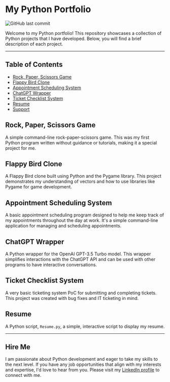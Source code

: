 # My Python Portfolio

![GitHub last commit](https://img.shields.io/github/last-commit/kcarden/PythonPortfolio)

Welcome to my Python portfolio! This repository showcases a collection of Python projects that I have developed. Below, you will find a brief description of each project.

---

## Table of Contents

- [Rock, Paper, Scissors Game](#rock-paper-scissors-game)
- [Flappy Bird Clone](#flappy-bird-clone)
- [Appointment Scheduling System](#appointment-scheduling-system)
- [ChatGPT Wrapper](#chatgpt-wrapper)
- [Ticket Checklist System](#ticket-checklist-system)
- [Resume](#resume)
- [Support](#support)

## Rock, Paper, Scissors Game

A simple command-line rock-paper-scissors game. This was my first Python program written without guidance or tutorials, making it a special project for me.

## Flappy Bird Clone

A Flappy Bird clone built using Python and the Pygame library. This project demonstrates my understanding of vectors and how to use libraries like Pygame for game development.

## Appointment Scheduling System

A basic appointment scheduling program designed to help me keep track of my appointments throughout the day at work. It's a simple command-line application for managing and scheduling appointments.

## ChatGPT Wrapper

A Python wrapper for the OpenAI GPT-3.5 Turbo model. This wrapper simplifies interactions with the ChatGPT API and can be used with other programs to have interactive conversations.

## Ticket Checklist System

A very basic ticketing system PoC for submitting and completing tickets. This project was created with bug fixes and IT ticketing in mind.

## Resume

A Python script, `Resume.py`, a simple, interactive script to display my resume.


---

## Hire Me

I am passionate about Python development and eager to take my skills to the next level. If you have any job opportunities that align with my interests and expertise, I'd love to hear from you. Please visit my [LinkedIn profile](www.linkedin.com/in/cardenkevin) to connect with me.




